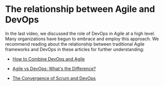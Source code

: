 # The relationship between Agile and DevOps
In the last video, we discussed the role of DevOps in Agile at a high level. Many organizations have begun to embrace and employ this approach. We recommend reading about the relationship between traditional Agile frameworks and DevOps in these articles for further understanding: 

* [How to Combine DevOps and Agile](https://devops.com/how-to-combine-devops-and-agile/) 

* [Agile vs DevOps: What's the Difference?](https://www.cmswire.com/information-management/agile-vs-devops-whats-the-difference/#:~:text=Fundamentally%2C%20DevOps%20brings%20together%20two,the%20ever%2Dchanging%20consumer%20needs.&text=%2Dbased%20Shiftleft%2C%20explained%20how%20both%20Agile%20and%20DevOps%20are%20managed)

* [The Convergence of Scrum and DevOps](https://www.scrum.org/resources/convergence-scrum-and-devops)

